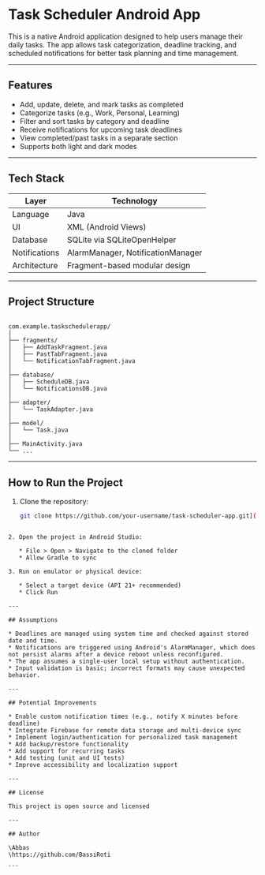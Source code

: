 # Task Scheduler Android App

This is a native Android application designed to help users manage their daily tasks. The app allows task categorization, deadline tracking, and scheduled notifications for better task planning and time management.

---

## Features

- Add, update, delete, and mark tasks as completed
- Categorize tasks (e.g., Work, Personal, Learning)
- Filter and sort tasks by category and deadline
- Receive notifications for upcoming task deadlines
- View completed/past tasks in a separate section
- Supports both light and dark modes

---

## Tech Stack

| Layer          | Technology                    |
|----------------|-------------------------------|
| Language       | Java                          |
| UI             | XML (Android Views)           |
| Database       | SQLite via SQLiteOpenHelper   |
| Notifications  | AlarmManager, NotificationManager |
| Architecture   | Fragment-based modular design |

---

## Project Structure

```

com.example.taskschedulerapp/
│
├── fragments/
│   ├── AddTaskFragment.java
│   ├── PastTabFragment.java
│   └── NotificationTabFragment.java
│
├── database/
│   ├── ScheduleDB.java
│   └── NotificationsDB.java
│
├── adapter/
│   └── TaskAdapter.java
│
├── model/
│   └── Task.java
│
├── MainActivity.java
└── ...

````

---

## How to Run the Project

1. Clone the repository:
   ```bash
   git clone https://github.com/your-username/task-scheduler-app.git](https://github.com/BassiRoti/TaskSchedulerApp.git
````

2. Open the project in Android Studio:

   * File > Open > Navigate to the cloned folder
   * Allow Gradle to sync

3. Run on emulator or physical device:

   * Select a target device (API 21+ recommended)
   * Click Run

---

## Assumptions

* Deadlines are managed using system time and checked against stored date and time.
* Notifications are triggered using Android's AlarmManager, which does not persist alarms after a device reboot unless reconfigured.
* The app assumes a single-user local setup without authentication.
* Input validation is basic; incorrect formats may cause unexpected behavior.

---

## Potential Improvements

* Enable custom notification times (e.g., notify X minutes before deadline)
* Integrate Firebase for remote data storage and multi-device sync
* Implement login/authentication for personalized task management
* Add backup/restore functionality
* Add support for recurring tasks
* Add testing (unit and UI tests)
* Improve accessibility and localization support

---

## License

This project is open source and licensed 

---

## Author

\Abbas
\https://github.com/BassiRoti

```
